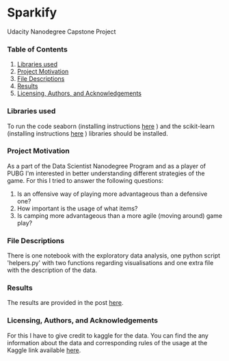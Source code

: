# Sparkify
Udacity Nanodegree Capstone Project

### Table of Contents

1. [Libraries used](#libs)
2. [Project Motivation](#motivation)
3. [File Descriptions](#files)
4. [Results](#results)
5. [Licensing, Authors, and Acknowledgements](#licensing)

### Libraries used <a name="libs"></a>
To run the code seaborn (installing instructions [here](https://seaborn.pydata.org/installing.html#installing) ) and 
the scikit-learn (installing instructions [here](https://scikit-learn.org/stable/install.html) ) libraries should be 
installed.

### Project Motivation <a name="motiation"></a>
As a part of the Data Scientist Nanodegree Program and as a player of PUBG I'm interested in better understanding 
different strategies of the game. For this I tried to answer the following questions:

1. Is an offensive way of playing more advantageous than a defensive one?
2. How important is the usage of what items?
3. Is camping more advantageous than a more agile (moving around) game play?

### File Descriptions <a name="files"></a>
There is one notebook with the exploratory data analysis, one python script 'helpers.py' with two functions regarding 
visualisations and one extra file with the description of the data.

### Results <a name="results"></a>
The results are provided in the post [here](https://medium.com/@felix.kler/how-to-win-in-playerunknowns-battleground-c7f780dabc38).

### Licensing, Authors, and Acknowledgements <a name="licensing"></a>
For this I have to give credit to kaggle for the data. You can find the any information about the data and 
corresponding rules of the usage at the Kaggle link available [here](https://www.kaggle.com/c/pubg-finish-placement-prediction/overview).

